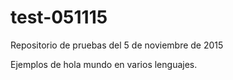 # test-051115
Repositorio de pruebas del 5 de noviembre de 2015

Ejemplos de hola mundo en varios lenguajes.

